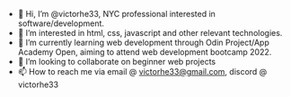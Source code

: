 - 👋 Hi, I’m @victorhe33, NYC professional interested in software/development.
- 👀 I’m interested in html, css, javascript and other relevant technologies.
- 🌱 I’m currently learning web development through Odin Project/App Academy Open, aiming to attend web development bootcamp 2022.
- 💞️ I’m looking to collaborate on beginner web projects
- 📫 How to reach me via email @ victorhe33@gmail.com, discord @ victorhe33

<!---
victorhe33/victorhe33 is a ✨ special ✨ repository because its `README.md` (this file) appears on your GitHub profile.
You can click the Preview link to take a look at your changes.
--->
